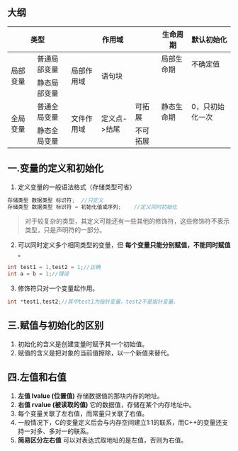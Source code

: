 ## 大纲
<table>
<thead>
<tr>
<th colspan="2">类型</th>
<th colspan="3">作用域</th>
<th>生命周期</th>
<th>默认初始化</th>
</tr>
<thead>
<tbody>
<tr>
<td rowspan="2">局部变量</td>
<td>普通局部变量</td>
<td rowspan="2">局部作用域</td>
<td rowspan="2" colspan="2">语句块</td>
<td>局部生命期</td>  
<td>不确定值</td>
</tr>
<tr>
<td>静态局部变量</td>
<td rowspan="3">静态生命期</td>  
<td rowspan="3">0，只初始化一次</td>
</tr>
<tr>
<td rowspan="2">全局变量</td>
<td>普通全局变量</td>
<td rowspan="2">文件作用域</td>
<td rowspan="2">定义点->结尾</td>
<td>可拓展</td>    
</tr>
<tr>
<td>静态全局变量</td>
<td>不可拓展</td>    
</tr>
<tbody>
</table>

## 一.变量的定义和初始化

1.	定义变量的一般语法格式（存储类型可省）
```c++
存储类型 数据类型 标识符;	//只定义
存储类型 数据类型 标识符 = 初始化值或序列;	//定义同时初始化
```
> 对于较复杂的类型，其定义可能还有一些其他的修饰符，这些修饰符不表示类型，只是声明符的一部分。

2.	可以同时定义多个相同类型的变量，但 **每个变量只能分别赋值，不能同时赋值** 。
```c++
int test1 = 1,test2 = 1;//正确
int a = b = 1;//错误
```

3.	修饰符只对一个变量起作用。
```c++
int *test1,test2;//其中test1为指针变量，test2不是指针变量。
```

## 三.赋值与初始化的区别
1.	初始化的含义是创建变量时赋予其一个初始值。
2.	赋值的含义是把对象的当前值擦除，以一个新值来替代。
## 四.左值和右值

1.	**左值 lvalue (位置值)** 存储数据值的那块内存的地址。
2.	**右值 rvalue (被读取的值)** 它的数据值，存储在某个内存地址中。
3. 每个变量关联了左右值，而常量只关联了右值。
4. 一般情况下，C的变量定义后会与内存空间建立1:1的联系，而C++的变量还支持一对多、多对一的联系。
5. **简易区分左右值** 可以对表达式取地址的是左值，否则为右值。



